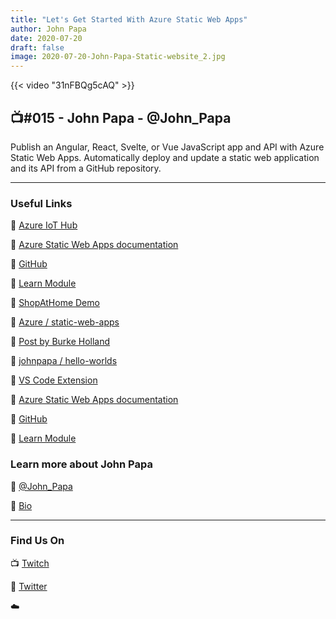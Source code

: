 ```yaml
---
title: "Let's Get Started With Azure Static Web Apps"
author: John Papa
date: 2020-07-20
draft: false
image: 2020-07-20-John-Papa-Static-website_2.jpg
---
```


{{< video "31nFBQg5cAQ" >}}

## 📺#015 - John Papa - @John_Papa
 
Publish an Angular, React, Svelte, or Vue JavaScript app and API with Azure Static Web Apps. Automatically deploy and update a static web application and its API from a GitHub repository.

---

### Useful Links

🔗 [Azure IoT Hub](https://cda.ms/1tm)

🔗 [Azure Static Web Apps documentation](https://cda.ms/1rR)

🔗 [GitHub](https://github.com/microsoft/swa-community-kit)

🔗 [Learn Module](https://cda.ms/1rV)

🔗 [ShopAtHome Demo](https://www.shopathome.dev/home)

🔗 [Azure / static-web-apps](https://github.com/azure/static-web-apps)

🔗 [Post by Burke Holland](https://burkeholland.github.io/posts/static-app-root-domain/)

🔗 [johnpapa / hello-worlds](https://github.com/johnpapa/hello-worlds)

🔗 [VS Code Extension](https://marketplace.visualstudio.com/items?itemName=ms-azuretools.vscode-azurestaticwebapps&WT.mc_id=allaroundazure-blog-jopapa)

🔗 [Azure Static Web Apps documentation](https://cda.ms/1rS)

🔗 [GitHub](https://github.com/microsoft/swa-community-kit)

🔗 [Learn Module](https://cda.ms/1rT)



### Learn more about John Papa

🔗 [@John_Papa](https://twitter.com/John_Papa)

🔗 [Bio](https://developer.microsoft.com/en-us/advocates/john-papa)


---

### Find Us On

📺 [Twitch](https://www.twitch.tv/microsoftdeveloper)

🔗 [Twitter](https://twitter.com/fboucheros)

☁️
